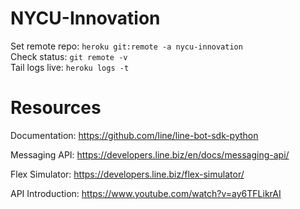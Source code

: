 # NYCU-Innovation
Set remote repo: `heroku git:remote -a nycu-innovation`  
Check status: `git remote -v`  
Tail logs live: `heroku logs -t `


# Resources

Documentation: https://github.com/line/line-bot-sdk-python  

Messaging API: https://developers.line.biz/en/docs/messaging-api/

Flex Simulator: https://developers.line.biz/flex-simulator/

API Introduction: https://www.youtube.com/watch?v=ay6TFLikrAI
